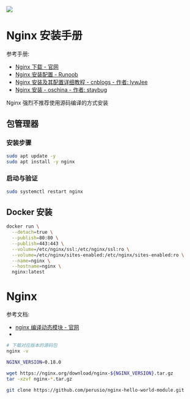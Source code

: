 ![](http://nginx.org/nginx.png#crop=0&crop=0&crop=1&crop=1&id=XbNaU&originHeight=72&originWidth=352&originalType=binary&ratio=1&rotation=0&showTitle=false&status=done&style=none&title=)
<a name="p3D5W"></a>
# Nginx 安装手册

参考手册:

- [Nginx 下载 - 官网](http://nginx.org/en/download.html)
- [Nginx 安装配置 - Runoob](https://www.runoob.com/linux/nginx-install-setup.html)
- [Nginx 安装及其配置详细教程 - cnblogs - 作者: lywJee](https://www.cnblogs.com/lywJ/p/10710361.html)
- [Nginx 安装 - oschina - 作者: staybug](https://my.oschina.net/staybug/blog/4254456?hmsr=kaifa_aladdin)

Nginx 强烈不推荐使用源码编译的方式安装
<a name="P9CZi"></a>
## 包管理器
<a name="XVdu0"></a>
### 安装步骤

```bash
sudo apt update -y
sudo apt install -y nginx
```

<a name="pjk1Q"></a>
### 启动与验证

```bash
sudo systemctl restart nginx
```
<a name="dYlzA"></a>
## Docker 安装

```bash
docker run \
  --detach=true \
  --publish=80:80 \
  --publish=443:443 \
  --volume=/etc/nginx/ssl:/etc/nginx/ssl:ro \
  --volume=/etc/nginx/sites-enabled:/etc/nginx/sites-enabled:ro \
  --name=nginx \
  --hostname=nginx \
  nginx:latest
```


<a name="GUgc2"></a>
# Nginx

参考文档:

- [nginx 编译动态模块 - 官网](https://www.nginx.com/blog/compiling-dynamic-modules-nginx-plus/)
- <br />

```bash
# 下载对应版本的源码包
nginx -v

NGINX_VERSION=0.18.0

wget https://nginx.org/download/nginx-${NGINX_VERSION}.tar.gz
tar -xzvf nginx-*.tar.gz

git clone https://github.com/perusio/nginx-hello-world-module.git

```
